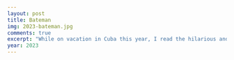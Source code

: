 ```yaml
---
layout: post
title: Bateman
img: 2023-bateman.jpg
comments: true
excerpt: "While on vacation in Cuba this year, I read the hilarious and disturbing horror dark comedy novel _American Psycho_ by Bret Easton Ellis. It's probably now my favorite book of all time. I got attached to Patrick Bateman and had to draw him as a wolf in a suit because that's what he is. Pay no mind to the poorly drawn attire as I had no internet and couldn't look up any references LMAO"
year: 2023
---
```

